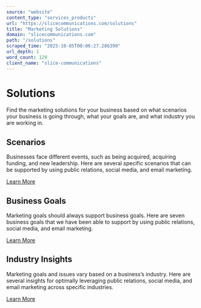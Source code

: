 ```yaml
---
source: "website"
content_type: "services_products"
url: "https://slicecommunications.com/solutions"
title: "Marketing Solutions"
domain: "slicecommunications.com"
path: "/solutions"
scraped_time: "2025-10-05T00:06:27.286399"
url_depth: 1
word_count: 129
client_name: "slice-communications"
---
```


# Solutions

Find the marketing solutions for your business based on what scenarios your business is going through, what your goals are, and what industry you are working in.

## Scenarios

Businesses face different events, such as being acquired, acquiring funding, and new leadership. Here are several specific scenarios that can be supported by using public relations, social media, and email marketing.

[Learn More](/scenarios)

## Business Goals

Marketing goals should always support business goals. Here are seven business goals that we have been able to support by using public relations, social media, and email marketing.

[Learn More](/business-goals)

## Industry Insights

Marketing goals and issues vary based on a business’s industry. Here are several insights for optimally leveraging public relations, social media, and email marketing across specific industries.

[Learn More](/industry)